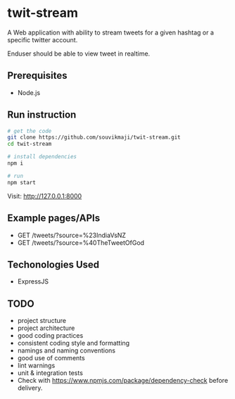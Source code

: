 # twit-stream

A Web application with ability to stream tweets for a given hashtag or a specific twitter account.

Enduser should be able to view tweet in realtime.

## Prerequisites

* Node.js

## Run instruction

```sh
# get the code
git clone https://github.com/souvikmaji/twit-stream.git
cd twit-stream

# install dependencies
npm i

# run
npm start
```

Visit: <http://127.0.0.1:8000>

## Example pages/APIs

* GET /tweets/?source=%23IndiaVsNZ
* GET /tweets/?source=%40TheTweetOfGod

## Techonologies Used

* ExpressJS

## TODO

* project structure
* project architecture
* good coding practices
* consistent coding style and formatting
* namings and naming conventions
* good use of comments
* lint warnings
* unit & integration tests
* Check with <https://www.npmjs.com/package/dependency-check> before delivery.
